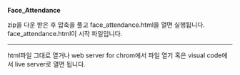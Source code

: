 <strong>Face_Attendance</strong>

zip을 다운 받은 후 압축을 풀고 face_attendance.html을 열면 실행됩니다.<br>
face_attendance.html이 시작 파일입니다.
<hr>
html파일 그대로 열거나 web server for chrom에서 파일 열기 혹은 visual code에서 live server로 열면 됩니다.
